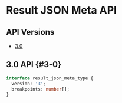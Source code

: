 # Result JSON Meta API

## API Versions

*   [3.0](#3-0)

## 3.0 API {#3-0}

```typescript
interface result_json_meta_type {
  version: '3';
  breakpoints: number[];
}
```

